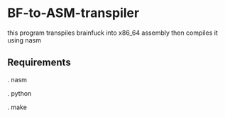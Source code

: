 # BF-to-ASM-transpiler

this program transpiles brainfuck into x86_64 assembly then compiles it using nasm

## Requirements

. nasm

. python

. make

